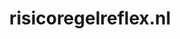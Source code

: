 ---
layout: post
title:  "risicoregelreflex.nl"
internal_url:  "/dutchgov/risicoregelreflex.nl.html"
categories: dutchgov
---